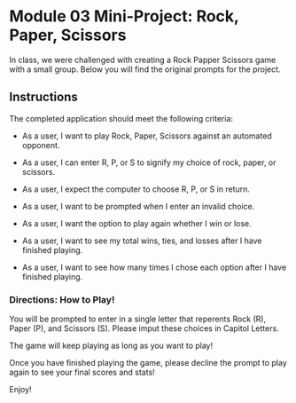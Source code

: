 # Module 03 Mini-Project: Rock, Paper, Scissors

In class, we were challenged with creating a Rock Papper Scissors game with a small group.  Below you will find the original prompts for the project.

## Instructions

The completed application should meet the following criteria:

* As a user, I want to play Rock, Paper, Scissors against an automated opponent.

* As a user, I can enter R, P, or S to signify my choice of rock, paper, or scissors.

* As a user, I expect the computer to choose R, P, or S in return.

* As a user, I want to be prompted when I enter an invalid choice.

* As a user, I want the option to play again whether I win or lose.

* As a user, I want to see my total wins, ties, and losses after I have finished playing.

* As a user, I want to see how many times I chose each option after I have finished playing.

### Directions: How to Play!

You will be prompted to enter in a single letter that reperents Rock (R), Paper (P), and Scissors (S). Please imput these choices in Capitol Letters. 

The game will keep playing as long as you want to play! 

Once you have finished playing the game, please decline the prompt to play again to see your final scores and stats!


Enjoy!


